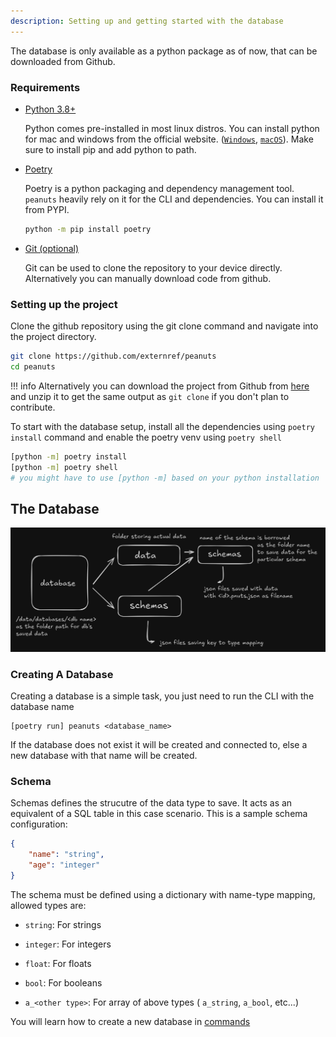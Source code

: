 ```yaml
---
description: Setting up and getting started with the database
---
```


The database is only available as a python package as of now, that can be downloaded from Github.

### Requirements

* [Python 3.8+](https://www.python.org/)

    Python comes pre-installed in most linux distros. You can install python for mac and windows from the official website. ([`Windows`](https://www.python.org/downloads/windows/), [`macOS`](https://www.python.org/downloads/macos/)). Make sure to install pip and add python to path.

* [Poetry](https://python-poetry.org/)

    Poetry is a python packaging and dependency management tool. `peanuts` heavily rely on it for the CLI and dependencies. You can install it from PYPI.
    ```sh
    python -m pip install poetry
    ```

* [Git (optional)](https://git-scm.com/)

    Git can be used to clone the repository to your device directly. Alternatively you can manually download code from github.

### Setting up the project

Clone the github repository using the git clone command and navigate into the project directory.

```sh
git clone https://github.com/externref/peanuts
cd peanuts
```

!!! info 
    Alternatively you can download the project from Github from [here](https://codeload.github.com/externref/peanuts/zip/refs/heads/main) and unzip it to get the same output as `git clone` if you don't plan to contribute.

To start with the database setup, install all the dependencies using `poetry install` command and enable the poetry venv using `poetry shell`

```sh
[python -m] poetry install
[python -m] poetry shell
# you might have to use [python -m] based on your python installation
```

## The Database

![](assets/structure.png)

### Creating A Database

Creating a database is a simple task, you just need to run the CLI with the database name 
```
[poetry run] peanuts <database_name>
```

If the database does not exist it will be created and connected to, else a new database with that name will be created.

### Schema

Schemas defines the strucutre of the data type to save. It acts as an equivalent of a SQL table in this case scenario. This is a sample schema configuration: 

```json
{
    "name": "string",
    "age": "integer"
}
```

The schema must be defined using a dictionary with name-type mapping, allowed types are:

* `string`: For strings

* `integer`: For integers

* `float`: For floats

* `bool`: For booleans

* `a_<other type>`: For array of above types ( `a_string`, `a_bool`, etc...)

You will learn how to create a new database in [commands](commands.md#create_schema)